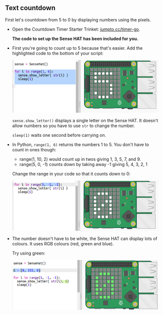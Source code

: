 ## Text countdown

First let's countdown from 5 to 0 by displaying numbers using the pixels.  



+ Open the Countdown Timer Starter Trinket: <a href="http://jumpto.cc/timer-go" target="_blank">jumpto.cc/timer-go</a>.

    __The code to set up the Sense HAT has been included for you.__


+ First you're going to count up to 5 because that's easier. Add the highlighted code to the bottom of your script:

    ![screenshot](images/timer-count.png)

    `sense.show_letter()` displays a single letter on the Sense HAT. It doesn't allow numbers so you have to use `str` to change the number.  

    `sleep(1)` waits one second before carrying on.


+ In Python, `range(1, 6)` returns the numbers 1 to 5. You don't have to count in ones though:

    - range(1, 10, 2) would count up in twos giving 1, 3, 5, 7, and 9.
    - range(5, 0, -1) counts down by taking away -1 giving 5, 4, 3, 2, 1

    Change the range in your code so that it counts down to 0:

    ![screenshot](images/timer-numbers.png)

+ The number doesn't have to be white, the Sense HAT can display lots of colours. It uses RGB colours (red, green and blue).

    Try using green:

    ![screenshot](images/timer-green.png)


